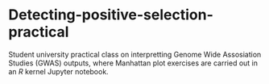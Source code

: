 # Detecting-positive-selection-practical
Student university practical class on interpretting Genome Wide Assosiation Studies (GWAS) outputs, where Manhattan plot exercises are carried out in an *R* kernel Jupyter notebook.
